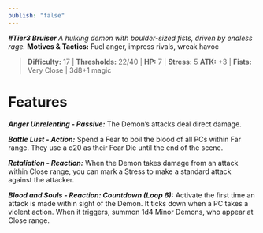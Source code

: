 ```yaml
---
publish: "false"
---
```

***#Tier3 Bruiser***
*A hulking demon with boulder-sized fists, driven by endless rage.*
**Motives & Tactics:** Fuel anger, impress rivals, wreak havoc

> **Difficulty:** 17 | **Thresholds:** 22/40 | **HP:** 7 | **Stress:** 5
> **ATK:** +3 | **Fists:** Very Close | 3d8+1 magic

# Features

***Anger Unrelenting - Passive:*** The Demon’s attacks deal direct damage.

***Battle Lust - Action:*** Spend a Fear to boil the blood of all PCs within Far range. They use a d20 as their Fear Die until the end of the scene.

***Retaliation - Reaction:*** When the Demon takes damage from an attack within Close range, you can mark a Stress to make a standard attack against the attacker.

***Blood and Souls - Reaction: Countdown (Loop 6):*** Activate the first time an attack is made within sight of the Demon. It ticks down when a PC takes a violent action. When it triggers, summon 1d4 Minor Demons, who appear at Close range.
